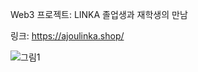 Web3 프로젝트: LINKA 졸업생과 재학생의 만남

링크: https://ajoulinka.shop/

![그림1](https://user-images.githubusercontent.com/66348567/213868468-f554b2ec-f66e-42bc-b438-1afdf703f54e.png)
